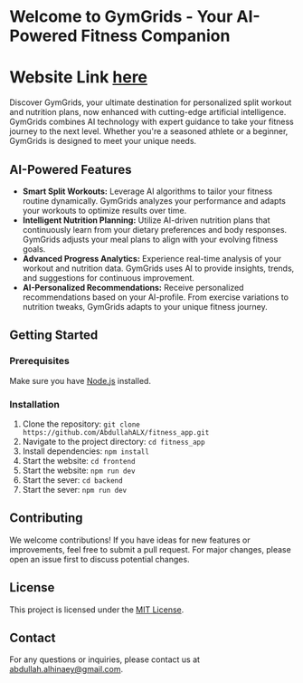 <!DOCTYPE html>
<html lang="en">
<head>
  <meta charset="UTF-8">
  <meta name="viewport" content="width=device-width, initial-scale=1.0">

</head>
<body>


  <h1>Welcome to GymGrids - Your AI-Powered Fitness Companion</h1>
  
  <h1>Website Link <a href="https://fitness-app-client.onrender.com/" target=”_blank”>here</a></h1>
  

  <p>Discover GymGrids, your ultimate destination for personalized split workout and nutrition plans, now enhanced with cutting-edge artificial intelligence. GymGrids combines AI technology with expert guidance to take your fitness journey to the next level. Whether you're a seasoned athlete or a beginner, GymGrids is designed to meet your unique needs.</p>

  <h2>AI-Powered Features</h2>

  <ul>
    <li><strong>Smart Split Workouts:</strong> Leverage AI algorithms to tailor your fitness routine dynamically. GymGrids analyzes your performance and adapts your workouts to optimize results over time.</li>
    <li><strong>Intelligent Nutrition Planning:</strong> Utilize AI-driven nutrition plans that continuously learn from your dietary preferences and body responses. GymGrids adjusts your meal plans to align with your evolving fitness goals.</li>
    <li><strong>Advanced Progress Analytics:</strong> Experience real-time analysis of your workout and nutrition data. GymGrids uses AI to provide insights, trends, and suggestions for continuous improvement.</li>
    <li><strong>AI-Personalized Recommendations:</strong> Receive personalized recommendations based on your AI-profile. From exercise variations to nutrition tweaks, GymGrids adapts to your unique fitness journey.</li>
  </ul>

  <h2>Getting Started</h2>

  <h3>Prerequisites</h3>

  <p>Make sure you have <a href="https://nodejs.org/">Node.js</a> installed.</p>

  <h3>Installation</h3>


  <ol>
    <li>Clone the repository: <code>git clone https://github.com/AbdullahALX/fitness_app.git</code></li>
    <li>Navigate to the project directory: <code>cd fitness_app</code></li>
    <li>Install dependencies: <code>npm install</code></li>
    <li>Start the website: <code>cd frontend</code></li>
    <li>Start the website: <code>npm run dev</code></li>
    <li>Start the sever: <code>cd backend</code></li>
    <li>Start the sever: <code>npm run dev</code></li>
  </ol>

  <h2>Contributing</h2>

  <p>We welcome contributions! If you have ideas for new features or improvements, feel free to submit a pull request. For major changes, please open an issue first to discuss potential changes.</p>

  <h2>License</h2>

  <p>This project is licensed under the <a href="LICENSE">MIT License</a>.</p>

  <h2>Contact</h2>

  <p>For any questions or inquiries, please contact us at <a href="mailto:abdullah.alhinaey@gmail.com">abdullah.alhinaey@gmail.com</a>.</p>

</body>
</html>
